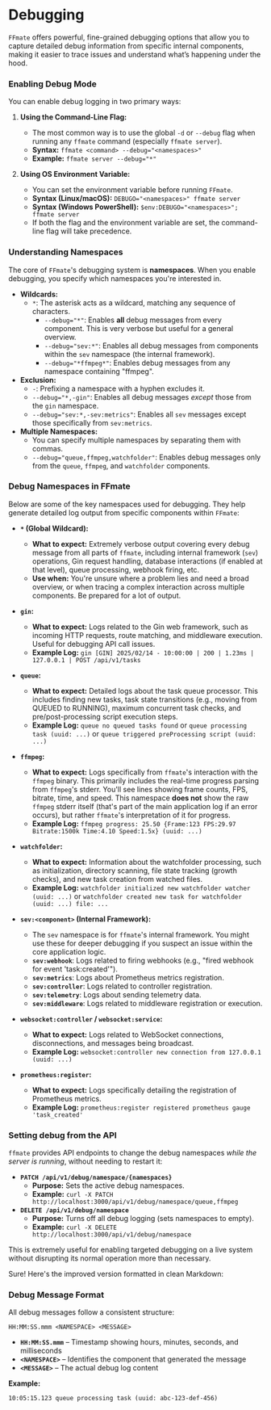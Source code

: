 # Debugging

`FFmate` offers powerful, fine-grained debugging options that allow you to capture detailed debug information from specific internal components, making it easier to trace issues and understand what’s happening under the hood.

### Enabling Debug Mode

You can enable debug logging in two primary ways:

1.  **Using the Command-Line Flag:**
    *   The most common way is to use the global `-d` or `--debug` flag when running any `ffmate` command (especially `ffmate server`).
    *   **Syntax:** `ffmate <command> --debug="<namespaces>"`
    *   **Example:** `ffmate server --debug="*"`

2.  **Using OS Environment Variable:**
    *   You can set the environment variable before running `FFmate`.
    *   **Syntax (Linux/macOS):** `DEBUGO="<namespaces>" ffmate server`
    *   **Syntax (Windows PowerShell):** `$env:DEBUGO="<namespaces>"; ffmate server`
    *   If both the flag and the environment variable are set, the command-line flag will take precedence.

### Understanding Namespaces

The core of `FFmate`'s debugging system is **namespaces**. When you enable debugging, you specify which namespaces you're interested in.

*   **Wildcards:**
    *   `*`: The asterisk acts as a wildcard, matching any sequence of characters.
        *   `--debug="*"`: Enables **all** debug messages from every component. This is very verbose but useful for a general overview.
        *   `--debug="sev:*"`: Enables all debug messages from components within the `sev` namespace (the internal framework).
        *   `--debug="*ffmpeg*"`: Enables debug messages from any namespace containing "ffmpeg".
*   **Exclusion:**
    *   `-`: Prefixing a namespace with a hyphen excludes it.
    *   `--debug="*,-gin"`: Enables all debug messages *except* those from the `gin` namespace.
    *   `--debug="sev:*,-sev:metrics"`: Enables all `sev` messages except those specifically from `sev:metrics`.
*   **Multiple Namespaces:**
    *   You can specify multiple namespaces by separating them with commas.
    *   `--debug="queue,ffmpeg,watchfolder"`: Enables debug messages only from the `queue`, `ffmpeg`, and `watchfolder` components.

### Debug Namespaces in FFmate

Below are some of the key namespaces used for debugging. They help generate detailed log output from specific components within `FFmate`:

*   **`*` (Global Wildcard):**
    *   **What to expect:** Extremely verbose output covering every debug message from all parts of `ffmate`, including internal framework (`sev`) operations, Gin request handling, database interactions (if enabled at that level), queue processing, webhook firing, etc.
    *   **Use when:** You're unsure where a problem lies and need a broad overview, or when tracing a complex interaction across multiple components. Be prepared for a lot of output.

*   **`gin`:**
    *   **What to expect:** Logs related to the Gin web framework, such as incoming HTTP requests, route matching, and middleware execution. Useful for debugging API call issues.
    *   **Example Log:** `gin [GIN] 2025/02/14 - 10:00:00 | 200 | 1.23ms | 127.0.0.1 | POST /api/v1/tasks`

*   **`queue`:**
    *   **What to expect:** Detailed logs about the task queue processor. This includes finding new tasks, task state transitions (e.g., moving from QUEUED to RUNNING), maximum concurrent task checks, and pre/post-processing script execution steps.
    *   **Example Log:** `queue no queued tasks found` or `queue processing task (uuid: ...)` or `queue triggered preProcessing script (uuid: ...)`

*   **`ffmpeg`:**
    *   **What to expect:** Logs specifically from `ffmate`'s interaction with the `ffmpeg` binary. This primarily includes the real-time progress parsing from `ffmpeg`'s stderr. You'll see lines showing frame counts, FPS, bitrate, time, and speed. This namespace **does not** show the raw `ffmpeg` stderr itself (that's part of the main application log if an error occurs), but rather `ffmate`'s interpretation of it for progress.
    *   **Example Log:** `ffmpeg progress: 25.50 {Frame:123 FPS:29.97 Bitrate:1500k Time:4.10 Speed:1.5x} (uuid: ...)`

*   **`watchfolder`:**
    *   **What to expect:** Information about the watchfolder processing, such as initialization, directory scanning, file state tracking (growth checks), and new task creation from watched files.
    *   **Example Log:** `watchfolder initialized new watchfolder watcher (uuid: ...)` or `watchfolder created new task for watchfolder (uuid: ...) file: ...`

*   **`sev:<component>` (Internal Framework):**
    *   The `sev` namespace is for `ffmate`'s internal framework. You might use these for deeper debugging if you suspect an issue within the core application logic.
    *   **`sev:webhook`**: Logs related to firing webhooks (e.g., "fired webhook for event 'task:created'").
    *   **`sev:metrics`**: Logs about Prometheus metrics registration.
    *   **`sev:controller`**: Logs related to controller registration.
    *   **`sev:telemetry`**: Logs about sending telemetry data.
    *   **`sev:middleware`**: Logs related to middleware registration or execution.

*   **`websocket:controller` / `websocket:service`:**
    *   **What to expect:** Logs related to WebSocket connections, disconnections, and messages being broadcast.
    *   **Example Log:** `websocket:controller new connection from 127.0.0.1 (uuid: ...)`

*   **`prometheus:register`:**
    *   **What to expect:** Logs specifically detailing the registration of Prometheus metrics.
    *   **Example Log:** `prometheus:register registered prometheus gauge 'task_created'`

### Setting debug from the API

`ffmate` provides API endpoints to change the debug namespaces *while the server is running*, without needing to restart it:

*   **`PATCH /api/v1/debug/namespace/{namespaces}`**
    *   **Purpose:** Sets the active debug namespaces.
    *   **Example:** `curl -X PATCH http://localhost:3000/api/v1/debug/namespace/queue,ffmpeg`
*   **`DELETE /api/v1/debug/namespace`**
    *   **Purpose:** Turns off all debug logging (sets namespaces to empty).
    *   **Example:** `curl -X DELETE http://localhost:3000/api/v1/debug/namespace`

This is extremely useful for enabling targeted debugging on a live system without disrupting its normal operation more than necessary.

Sure! Here's the improved version formatted in clean Markdown:


### Debug Message Format

All debug messages follow a consistent structure:

```
HH:MM:SS.mmm <NAMESPACE> <MESSAGE>
```

- **`HH:MM:SS.mmm`** – Timestamp showing hours, minutes, seconds, and milliseconds  
- **`<NAMESPACE>`** – Identifies the component that generated the message  
- **`<MESSAGE>`** – The actual debug log content

**Example:**

```
10:05:15.123 queue processing task (uuid: abc-123-def-456)
```
